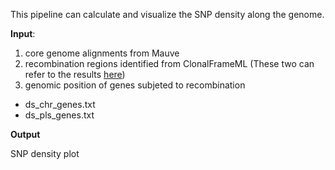 This pipeline can calculate and visualize the SNP density along the genome.

**Input**: 

1. core genome alignments from Mauve
2. recombination regions identified from ClonalFrameML
(These two can refer to the results [here]())
3. genomic position of genes subjeted to recombination
- ds_chr_genes.txt
- ds_pls_genes.txt

**Output**

SNP density plot
